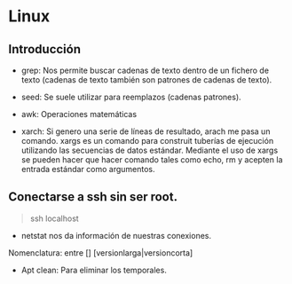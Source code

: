 # Linux

## Introducción

- grep: Nos permite buscar cadenas de texto dentro de un fichero de texto (cadenas de texto también son patrones de cadenas de texto).

- seed: Se suele utilizar para reemplazos (cadenas patrones).

- awk: Operaciones matemáticas

- xarch: Si genero una serie de líneas de resultado, arach me pasa un comando. xargs es un comando para construit tuberías de ejecución utilizando las secuencias de datos estándar. Mediante el uso de xargs se pueden hacer que hacer comando tales como echo, rm y acepten la entrada estándar como argumentos.

## Conectarse a ssh sin ser root.

> ssh localhost

- netstat nos da información de nuestras conexiones.

Nomenclatura: entre []  [versionlarga|versioncorta]
- Apt clean: Para eliminar los temporales.
